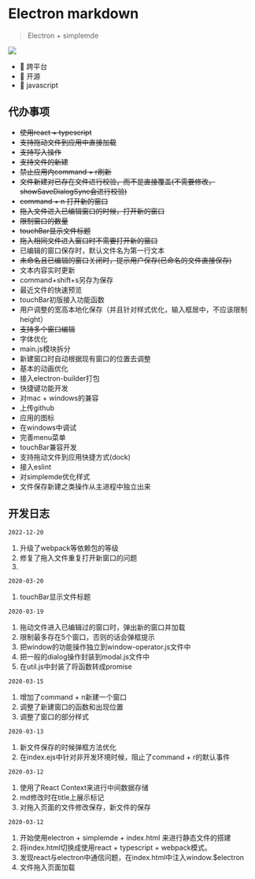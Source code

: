 # Electron markdown
> Electron + simplemde
>
![](https://img.shields.io/badge/electron-markdown-blue)

* 🌟 跨平台
* 🌟 开源
* 🌟 javascript

## 代办事项
*   ~~使用react + typescript~~
*   ~~支持拖动文件到应用中直接加载~~
*   ~~支持写入操作~~
*   ~~支持文件的新建~~
*   ~~禁止应用内command + r刷新~~
*   ~~文件新建对已存在文件进行校验，而不是直接覆盖(不需要修改，showSaveDialogSync会进行校验)~~
*   ~~command + n 打开新的窗口~~
*   ~~拖入文件进入已编辑窗口的时候，打开新的窗口~~
*   ~~限制窗口的数量~~
*   ~~touchBar显示文件标题~~
*   ~~拖入相同文件进入窗口时不需要打开新的窗口~~
*   已编辑的窗口保存时，默认文件名为第一行文本
*   ~~未命名且已编辑的窗口关闭时，提示用户保存(已命名的文件直接保存)~~
*   文本内容实时更新
*   command+shift+s另存为保存
*   最近文件的快速预览
*   touchBar初版接入功能函数
*   用户调整的宽高本地化保存（并且针对样式优化，输入框居中，不应该限制height）
*   ~~支持多个窗口编辑~~
*   字体优化
*   main.js模块拆分
*   新建窗口时自动根据现有窗口的位置去调整
*   基本的动画优化
*   接入electron-builder打包
*   快捷键功能开发
*   对mac + windows的兼容
*   上传github
*   应用的图标
*   在windows中调试
*   完善menu菜单
*   touchBar兼容开发
*   支持拖动文件到应用快捷方式(dock)
*   接入eslint
*   对simplemde优化样式
*   文件保存新建之类操作从主进程中独立出来

## 开发日志
`2022-12-20`
1. 升级了webpack等依赖包的等级
2. 修复了拖入文件重复打开新窗口的问题
3. 

`2020-03-20`
1.  touchBar显示文件标题

`2020-03-19`
1.  拖动文件进入已编辑过的窗口时，弹出新的窗口并加载
2.  限制最多存在5个窗口，否则的话会弹框提示
3.  把window的功能操作独立到window-operator.js文件中
4.  把一般的dialog操作封装到modal.js文件中
5.  在util.js中封装了将函数转成promise

`2020-03-15`
1.  增加了command + n新建一个窗口
2.  调整了新建窗口的函数和出现位置
3.  调整了窗口的部分样式

`2020-03-13`
1.  新文件保存的时候弹框方法优化
2.  在index.ejs中针对非开发环境时候，阻止了command + r的默认事件

`2020-03-12`
1.  使用了React Context来进行中间数据存储
2.  md修改时在title上展示标记
3.  对拖入页面的文件修改保存，新文件的保存

`2020-03-12`
1.  开始使用electron + simplemde + index.html 来进行静态文件的搭建
2.  将index.html切换成使用react + typescript + webpack模式。
3.  发现react与electron中通信问题，在index.html中注入window.$electron
4.  文件拖入页面加载





